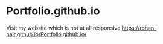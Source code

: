 # Portfolio.github.io
Visit my website which is not at all responsive https://rohan-nair.github.io/Portfolio.github.io/
